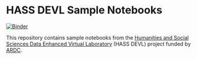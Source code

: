 # HASS DEVL Sample Notebooks

[![Binder](https://mybinder.org/badge.svg)](https://mybinder.org/v2/gh/stevecassidy/hassdevl-samples.git/master)

This repository contains sample notebooks from the [Humanities and Social Sciences Data 
Enhanced Virtual Laboratory](https://hasscloud.net.au/) (HASS DEVL) project funded by 
[ARDC](https://nectar.org.au/).  

